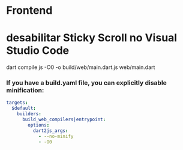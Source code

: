 #  Frontend


# desabilitar Sticky Scroll no Visual Studio Code


dart compile js -O0 -o build/web/main.dart.js web/main.dart


### If you have a build.yaml file, you can explicitly disable minification:

```yaml
targets:
  $default:
    builders:
      build_web_compilers|entrypoint:
        options:
          dart2js_args:
            - --no-minify
            - -O0

```

